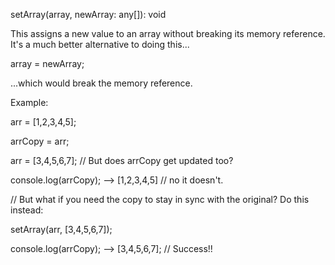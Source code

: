 setArray(array, newArray: any[]): void

This assigns a new value to an array without breaking its memory reference.
It's a much better alternative to doing this...

array = newArray;

...which would break the memory reference.

Example:

arr = [1,2,3,4,5];

arrCopy = arr;

arr = [3,4,5,6,7]; // But does arrCopy get updated too?

console.log(arrCopy);
 --> [1,2,3,4,5] // no it doesn't.
 
// But what if you need the copy to stay in sync with the original?  Do this instead:

setArray(arr, [3,4,5,6,7]);

console.log(arrCopy);
--> [3,4,5,6,7]; // Success!!